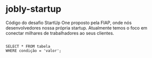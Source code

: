 # jobly-startup
Código do desafio StartUp One proposto pela FIAP, onde nós desenvolvedores nossa própria startup. Atualmente temos o foco em conectar milhares de trabalhadores ao seus clientes.

```

SELECT * FROM tabela
WHERE condição = 'valor';

```
